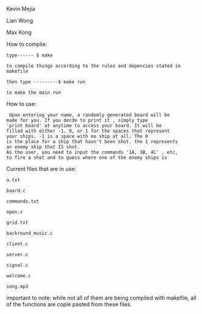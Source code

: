 Kevin Mejia

Lian Wong 

Max Kong

How to compile:
	
	type------ $ make
	
	to compile things according to the rules and depencies stated in makefile
	
	then type ---------$ make run
 	
 	to make the main run

How to use:
	 
	 Upon entering your name, a randomly generated board will be
	made for you. If you decde to print it , simply type
	'print board' at anytime to access your board. It will be
	filled with either -1, 0, or 1 for the spaces that represent 
	your ships. -1 is a space with no ship at all. The 0 
	is the place for a ship that hasn't been shot. the 1 represents
	an enemy ship that IS shot. 
	As the user, you need to input the commands '1A, 3B, 4C' , etc,
	to fire a shot and to guess where one of the enemy ships is

Current files that are in use:

	a.txt

	board.c

	commands.txt

	open.c

	grid.txt

	backround_music.c

	client.c

	server.c

	signal.c

	welcome.c

	song.mp3

important to note: while not all of them are being compiled with 
makefile, all of the functions are cople pasted from these files.


